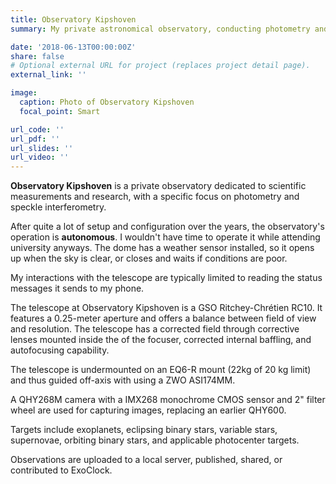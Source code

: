 ```yaml
---
title: Observatory Kipshoven
summary: My private astronomical observatory, conducting photometry and interferometry autonomously and robotically.

date: '2018-06-13T00:00:00Z'
share: false
# Optional external URL for project (replaces project detail page).
external_link: ''

image:
  caption: Photo of Observatory Kipshoven
  focal_point: Smart

url_code: ''
url_pdf: ''
url_slides: ''
url_video: ''
---
```


**Observatory Kipshoven** is a private observatory dedicated to scientific measurements and research, with a specific focus on photometry and speckle interferometry.

After quite a lot of setup and configuration over the years, the observatory's operation is **autonomous**. I wouldn't have time to operate it while attending university anyways. The dome has a weather sensor installed, so it opens up when the sky is clear, or closes and waits if conditions are poor. 

My interactions with the telescope are typically limited to reading the status messages it sends to my phone.

The telescope at Observatory Kipshoven is a GSO Ritchey-Chrétien RC10. It features a 0.25-meter aperture and offers a balance between field of view and resolution. The telescope has a corrected field through corrective lenses mounted inside the of the focuser, corrected internal baffling, and autofocusing capability.

The telescope is undermounted on an EQ6-R mount (22kg of 20 kg limit) and thus guided off-axis with using a ZWO ASI174MM.

A QHY268M camera with a IMX268 monochrome CMOS sensor and 2" filter wheel are used for capturing images, replacing an earlier QHY600. 

Targets include exoplanets, eclipsing binary stars, variable stars, supernovae, orbiting binary stars, and applicable photocenter targets.

Observations are uploaded to a local server, published, shared, or contributed to ExoClock.
